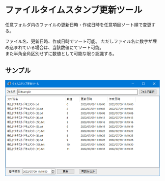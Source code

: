 # ファイルタイムスタンプ更新ツール

任意フォルダ内のファイルの更新日時・作成日時を任意項目ソート順で変更する。

ファイル名、更新日時、作成日時でソート可能。
ただしファイル名に数字が埋め込まれている場合は、当該数値にてソート可能。  
また半角全角区別せずに数値として可能な限り認識する。

## サンプル

<img src="https://github.com/iuill/images/blob/main/filetimestampmodifier/img.png">